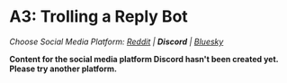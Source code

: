 # A3: Trolling a Reply Bot
_Choose Social Media Platform: <a href='../../../../../reddit/appendix/teaching/03_course_work/03_assignments/a3_troll_reply_bot.html'>Reddit</a> | __Discord__ | <a href='../../../../../bsky/appendix/teaching/03_course_work/03_assignments/a3_troll_reply_bot.html'>Bluesky</a>_

__Content for the social media platform Discord hasn't been created yet. Please try another platform.__